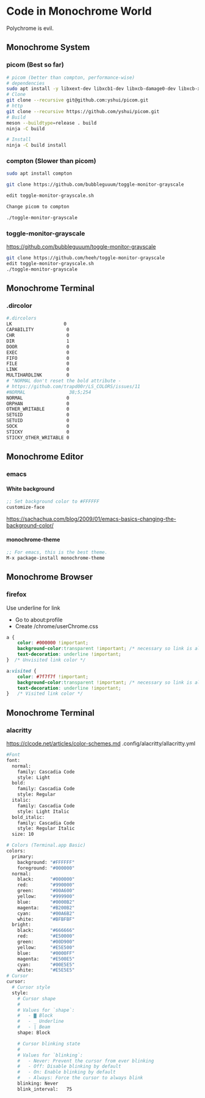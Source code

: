 # Code in Monochrome World

Polychrome is evil.

## Monochrome System
### picom (Best so far)
```bash
# picom (better than compton, performance-wise)
# dependencies
sudo apt install -y libxext-dev libxcb1-dev libxcb-damage0-dev libxcb-xfixes0-dev libxcb-shape0-dev libxcb-render-util0-dev libxcb-render0-dev libxcb-randr0-dev libxcb-composite0-dev libxcb-image0-dev libxcb-present-dev libxcb-xinerama0-dev libxcb-glx0-dev libpixman-1-dev libdbus-1-dev libconfig-dev libgl1-mesa-dev libpcre2-dev libpcre3-dev libevdev-dev uthash-dev libev-dev libx11-xcb-dev meson
# Clone
git clone --recursive git@github.com:yshui/picom.git
# http
git clone --recursive https://github.com/yshui/picom.git
# Build
meson --buildtype=release . build
ninja -C build

# Install
ninja -C build install
```
### compton (Slower than picom)
```bash
sudo apt install compton

git clone https://github.com/bubbleguuum/toggle-monitor-grayscale

edit toggle-monitor-grayscale.sh

Change picom to compton

./toggle-monitor-grayscale
```
### toggle-monitor-grayscale
https://github.com/bubbleguuum/toggle-monitor-grayscale
```bash
git clone https://github.com/heeh/toggle-monitor-grayscale
edit toggle-monitor-grayscale.sh
./toggle-monitor-grayscale
```
## Monochrome Terminal
### .dircolor
```bash
#.dircolors
LK                   0
CAPABILITY            0
CHR                   0
DIR                   1
DOOR                  0
EXEC                  0
FIFO                  0
FILE                  0
LINK                  0
MULTIHARDLINK         0
# "NORMAL don't reset the bold attribute -
# https://github.com/trapd00r/LS_COLORS/issues/11
#NORMAL                38;5;254
NORMAL                0
ORPHAN                0
OTHER_WRITABLE        0
SETGID                0
SETUID                0
SOCK                  0
STICKY                0
STICKY_OTHER_WRITABLE 0
```

## Monochrome Editor
### emacs 
#### White background
```lisp
;; Set background color to #FFFFFF
customize-face
```
https://sachachua.com/blog/2009/01/emacs-basics-changing-the-background-color/
#### monochrome-theme
```lisp
;; For emacs, this is the best theme.
M-x package-install monochrome-theme
```

## Monochrome Browser
### firefox 
Use underline for link
- Go to about:profile
- Create <profile>/chrome/userChrome.css
```css
a {
    color: #000000 !important;
    background-color:transparent !important; /* necessary so link is always readable */
    text-decoration: underline !important; 
}  /* Unvisited link color */

a:visited {
    color: #7f7f7f !important;
    background-color:transparent !important; /* necessary so link is always readable */
    text-decoration: underline !important; 
}   /* Visited link color */
```
## Monochrome Terminal
### alacritty
https://clcode.net/articles/color-schemes.md
.config/alacritty/allacritty.yml
```bash
#Font
font:
  normal:
    family: Cascadia Code
    style: Light
  bold:
    family: Cascadia Code
    style: Regular
  italic:
    family: Cascadia Code
    style: Light Italic
  bold_italic:
    family: Cascadia Code
    style: Regular Italic
  size: 10

# Colors (Terminal.app Basic)
colors:
  primary:
    background: "#FFFFFF"
    foreground: "#000000"
  normal:
    black:      "#000000"
    red:        "#990000"
    green:      "#00A600"
    yellow:     "#999900"
    blue:       "#0000B2"
    magenta:    "#B200B2"
    cyan:       "#00A6B2"
    white:      "#BFBFBF"
  bright:
    black:      "#666666"
    red:        "#E50000"
    green:      "#00D900"
    yellow:     "#E5E500"
    blue:       "#0000FF"
    magenta:    "#E500E5"
    cyan:       "#00E5E5"
    white:      "#E5E5E5"
# Cursor 
cursor:
  # Cursor style
  style:
    # Cursor shape
    #
    # Values for `shape`:
    #   - ▇ Block
    #   - _ Underline
    #   - | Beam
    shape: Block

    # Cursor blinking state
    #
    # Values for `blinking`:
    #   - Never: Prevent the cursor from ever blinking
    #   - Off: Disable blinking by default
    #   - On: Enable blinking by default
    #   - Always: Force the cursor to always blink
    blinking: Never
    blink_interval:   75
```



